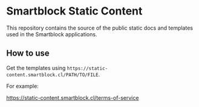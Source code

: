 # Smartblock Static Content

This repository contains the source of the public static docs and templates used in the Smartblock applications.

## How to use

Get the templates using `https://static-content.smartblock.cl/PATH/TO/FILE`.

For example:

https://static-content.smartblock.cl/terms-of-service
